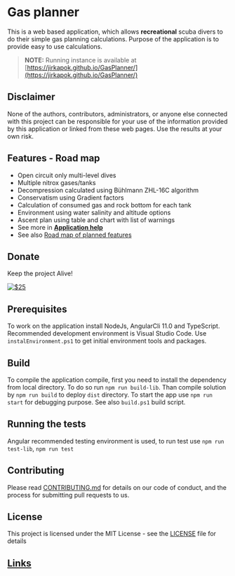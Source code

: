 # Gas planner

This is a web based application, which allows **recreational** scuba divers to do their simple gas planning calculations. Purpose of the application is to provide easy to use calculations.

> **NOTE:** Running instance is available at [https://jirkapok.github.io/GasPlanner/](https://jirkapok.github.io/GasPlanner/)

## Disclaimer

None of the authors, contributors, administrators, or anyone else connected with this project can be responsible for your use of the information provided by this application or linked from these web pages. Use the results at your own risk.

## Features - Road map

* Open circuit only multi-level dives
* Multiple nitrox gases/tanks
* Decompression calculated using Bühlmann ZHL-16C algorithm
* Conservatism using Gradient factors
* Calculation of consumed gas and rock bottom for each tank
* Environment using water salinity and altitude options
* Ascent plan using table and chart with list of warnings
* See more in **[Application help](./doc/help.md)**
* See also [Road map of planned features](./doc/roadmap.md)

## Donate

Keep the project Alive!

[![$25](https://www.paypalobjects.com/en_US/i/btn/btn_donateCC_LG.gif)](https://www.paypal.com/cgi-bin/webscr?cmd=_s-xclick&hosted_button_id=X28G9FEYUN6CJ)

## Prerequisites

To work on the application install NodeJs, AngularCli 11.0 and TypeScript. Recommended development environment is Visual Studio Code. Use `instalEnvironment.ps1` to get initial environment tools and packages.

## Build

To compile the application compile, first you need to install the dependency from local directory. To do so run `npm run build-lib`.
Than compile solution by `npm run build` to deploy `dist` directory. To start the app use `npm run start` for debugging purpose. See also `build.ps1` build script.

## Running the tests

Angular recommended testing environment is used, to run test use `npm run test-lib`, `npm run test`

## Contributing

Please read [CONTRIBUTING.md](CONTRIBUTING.md) for details on our code of conduct, and the process for submitting pull requests to us.

## License

This project is licensed under the MIT License - see the [LICENSE](LICENSE) file for details

## [Links](./doc/links.md)
